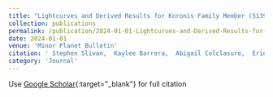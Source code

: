 ```yaml
---
title: "Lightcurves and Derived Results for Koronis Family Member (5139) Rumoi Including a Discussion of Measurements for Epochs Analysis"
collection: publications
permalink: /publication/2024-01-01-Lightcurves-and-Derived-Results-for-Koronis-Family-Member-5139-Rumoi-Including-a-Discussion-of-Measurements-for-Epochs-Analysis
date: 2024-01-01
venue: 'Minor Planet Bulletin'
citation: ' Stephen Slivan,  Kaylee Barrera,  Abigail Colclasure,  Erin Cusson,  Skylar Larsen,  Claire McLellan-Cassivi,  Summer Moulder,  Prajna Nair,  Paola Namphy,  Orisvaldo Neto,   others, &quot;Lightcurves and Derived Results for Koronis Family Member (5139) Rumoi Including a Discussion of Measurements for Epochs Analysis.&quot; Minor Planet Bulletin, 2024.'
category: 'Journal'
---
```

Use [Google Scholar](https://scholar.google.com/scholar?q=Lightcurves+and+Derived+Results+for+Koronis+Family+Member+(5139)+Rumoi+Including+a+Discussion+of+Measurements+for+Epochs+Analysis){:target="_blank"} for full citation